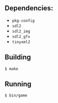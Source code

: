 ## Dependencies:
* `pkg-config`
* `sdl2`
* `sdl2_img`
* `sdl2_gfx`
* `tinyxml2`

## Building
```
$ make
```

## Running
```
$ bin/game
```

